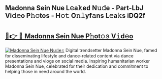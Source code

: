 ## Madonna Sein Nue L𝚎a𝚔ed N𝚞𝚍e - Part-LbJ Vi𝚍𝚎o P𝚑𝚘tos - H𝚘𝚝 O𝚗𝚕yf𝚊ns L𝚎a𝚔s iDQ2f

# <h2><a href="http://kf0upbp.oniu.top/?m=Madonna+Sein+Nue">🔗👉 🔴 Madonna Sein Nue P𝚑ot𝚘𝚜 V𝚒d𝚎o</a></h2>

[![Madonna Sein Nue Nu𝚍e𝚜](https://i.imgur.com/0qMVB7G.gif)](http://kf0upbp.oniu.top/?m=Madonna+Sein+Nue)
Digital trendsetter Madonna Sein Nue, famed for disseminating lifestyle and dance-related content via dance presentations and vlogs on social media. Inspiring humanitarian worker Madonna Sein Nue, celebrated for their dedication and commitment to helping those in need around the world.  
